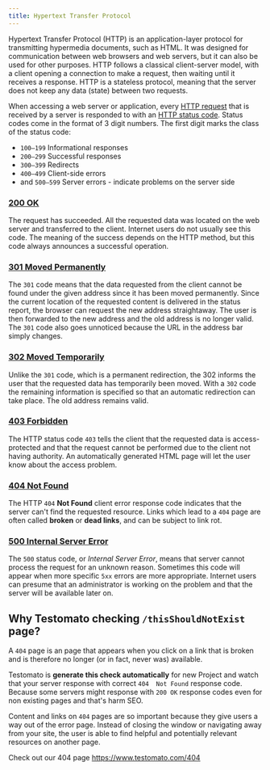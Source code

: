 ```yaml
---
title: Hypertext Transfer Protocol
---
```


Hypertext Transfer Protocol (HTTP) is an application-layer protocol for transmitting hypermedia documents, 
such as HTML. It was designed for communication between web browsers and web servers, but it can also be 
used for other purposes. HTTP follows a classical client-server model, with a client opening a connection
to make a request, then waiting until it receives a response. HTTP is a stateless protocol, 
meaning that the server does not keep any data (state) between two requests. 

When accessing a web server or application, every [HTTP request](https://developer.mozilla.org/en-US/docs/Web/HTTP/Methods) that is received by a 
server is responded to with an [HTTP status code](https://developer.mozilla.org/en-US/docs/Web/HTTP/Status).
Status codes come in the format of 3 digit numbers. The first digit marks the class of the status code:

* `100–199` Informational responses
* `200–299` Successful responses
* `300–399` Redirects
* `400–499` Client-side errors
* and `500–599` Server errors - indicate problems on the server side 

### [200 OK](https://developer.mozilla.org/en-US/docs/Web/HTTP/Status/200)

The request has succeeded. All the requested data was located on the web
server and transferred to the client. Internet users do not usually see this code.
The meaning of the success depends on the HTTP method, but this code always 
announces a successful operation. 

### [301 Moved Permanently](https://developer.mozilla.org/en-US/docs/Web/HTTP/Status/301)

The `301` code means that the data requested from the client cannot be found under the
given address since it has been moved permanently. Since the current location of the 
requested content is delivered in the status report, the browser can request the 
new address straightaway. The user is then forwarded to the new address and the old
address is no longer valid. The `301` code also goes unnoticed because the URL
in the address bar simply changes.
 
### [302 Moved Temporarily](https://developer.mozilla.org/en-US/docs/Web/HTTP/Status/302)
  
Unlike the `301` code, which is a permanent redirection, the 302 informs the user that the requested data 
has temporarily been moved. With a `302` code the remaining information is specified so that an automatic
redirection can take place. The old address remains valid.

### [403 Forbidden](https://developer.mozilla.org/en-US/docs/Web/HTTP/Status/403)

The HTTP status code `403` tells the client that the requested data is access-protected
and that the request cannot be performed due to the client not having authority.
An automatically generated HTML page will let the user know about the access problem.

### [404 Not Found](https://developer.mozilla.org/en-US/docs/Web/HTTP/Status/404)

The HTTP `404` **Not Found** client error response code indicates that the server
can't find the requested resource. Links which lead to a `404` page are often called
**broken** or **dead links**, and can be subject to link rot.

### [500 Internal Server Error](https://developer.mozilla.org/en-US/docs/Web/HTTP/Status/500)

The `500` status code, or *Internal Server Error*, means that server cannot process 
the request for an unknown reason. Sometimes this code will appear when more 
specific `5xx` errors are more appropriate. Internet users can presume that an
administrator is working on the problem and that the server will be available later on.


## Why Testomato checking `/thisShouldNotExist` page?

A `404` page is an page that appears when you click on a link that is broken 
and is therefore no longer (or in fact, never was) available.

Testomato is **generate this check automatically** for new Project and
watch that your server response with correct `404  Not Found` response code.
Because some servers might response with `200 OK` response codes even
for non existing pages and that's harm SEO.

Content and links on `404` pages are so important because they give users a way out 
of the error page. Instead of closing the window or navigating away from your site,
the user is able to find helpful and potentially relevant resources on another page.

Check out our 404 page https://www.testomato.com/404

